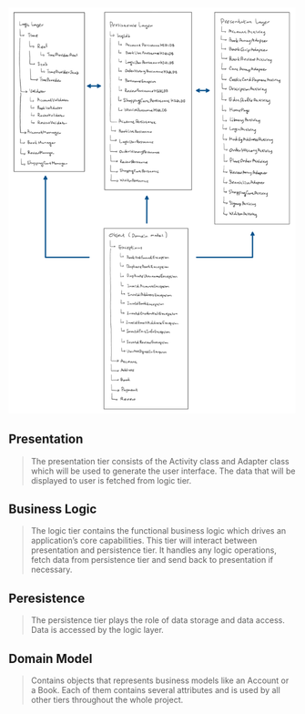 ![ARCHITECTURE](ARCHITECTURE_Iteration3.png)

## Presentation
> The presentation tier consists of the Activity class and Adapter class which will be used to generate the user interface. The data that will be displayed to user is fetched from logic tier. 

## Business Logic
> The logic tier contains the functional business logic which drives an application’s core capabilities. This tier will interact between presentation and persistence tier. It handles any logic operations, fetch data from persistence tier and send back to presentation if necessary.

## Peresistence
> The persistence tier plays the role of data storage and data access. Data is accessed by the logic layer. 

## Domain Model
> Contains objects that represents business models like an Account or a Book. Each of them contains several attributes and is used by all other tiers throughout the whole project. 

